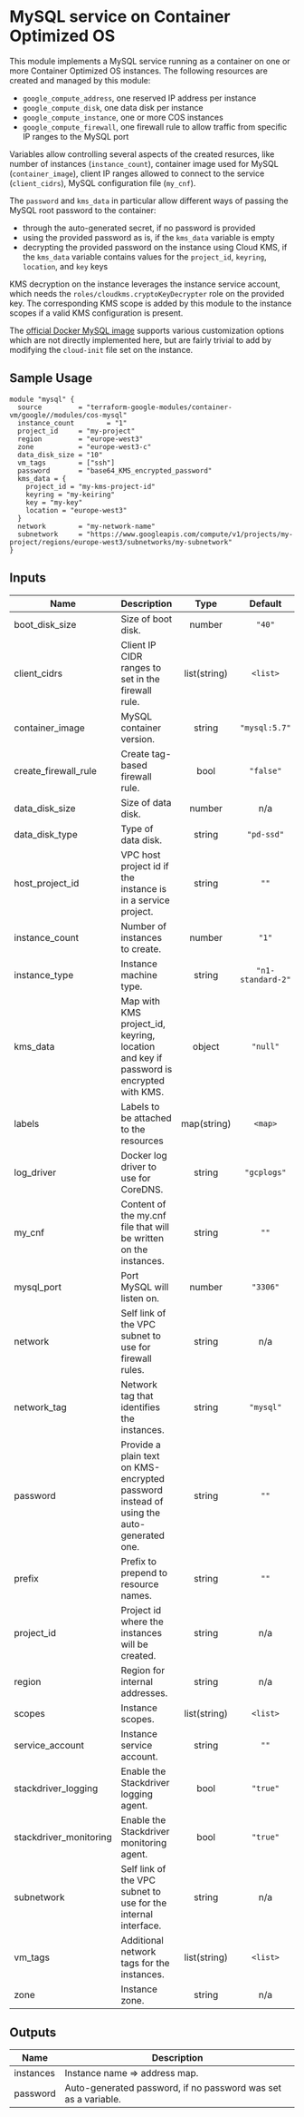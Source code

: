 # MySQL service on Container Optimized OS

This module implements a MySQL service running as a container on one or more Container Optimized OS instances. The following resources are created and managed by this module:

* `google_compute_address`, one reserved IP address per instance
* `google_compute_disk`, one data disk per instance
* `google_compute_instance`, one or more COS instances
* `google_compute_firewall`, one firewall rule to allow traffic from specific IP ranges to the MySQL port

Variables allow controlling several aspects of the created resurces, like number of instances (`instance_count`), container image used for MySQL (`container_image`), client IP ranges allowed to connect to the service (`client_cidrs`), MySQL configuration file (`my_cnf`).

The `password` and `kms_data` in particular allow different ways of passing the MySQL root password to the container:

- through the auto-generated secret, if no password is provided
- using the provided password as is, if the `kms_data` variable is empty
- decrypting the provided password on the instance using Cloud KMS, if the `kms_data` variable contains values for the `project_id`, `keyring`, `location`, and `key` keys

KMS decryption on the instance leverages the instance service account, which needs the `roles/cloudkms.cryptoKeyDecrypter` role on the provided key. The corresponding KMS scope is added by this module to the instance scopes if a valid KMS configuration is present.

The [official Docker MySQL image](https://hub.docker.com/_/mysql) supports various customization options which are not directly implemented here, but are fairly trivial to add by modifying the `cloud-init` file set on the instance.

## Sample Usage

```hcl
module "mysql" {
  source         = "terraform-google-modules/container-vm/google//modules/cos-mysql"
  instance_count        = "1"
  project_id     = "my-project"
  region         = "europe-west3"
  zone           = "europe-west3-c"
  data_disk_size = "10"
  vm_tags        = ["ssh"]
  password       = "base64_KMS_encrypted_password"
  kms_data = {
    project_id = "my-kms-project-id"
    keyring = "my-keiring"
    key = "my-key"
    location = "europe-west3"
  }
  network        = "my-network-name"
  subnetwork     = "https://www.googleapis.com/compute/v1/projects/my-project/regions/europe-west3/subnetworks/my-subnetwork"
}
```

<!-- BEGINNING OF PRE-COMMIT-TERRAFORM DOCS HOOK -->
## Inputs

| Name | Description | Type | Default | Required |
|------|-------------|:----:|:-----:|:-----:|
| boot\_disk\_size | Size of boot disk. | number | `"40"` | no |
| client\_cidrs | Client IP CIDR ranges to set in the firewall rule. | list(string) | `<list>` | no |
| container\_image | MySQL container version. | string | `"mysql:5.7"` | no |
| create\_firewall\_rule | Create tag-based firewall rule. | bool | `"false"` | no |
| data\_disk\_size | Size of data disk. | number | n/a | yes |
| data\_disk\_type | Type of data disk. | string | `"pd-ssd"` | no |
| host\_project\_id | VPC host project id if the instance is in a service project. | string | `""` | no |
| instance\_count | Number of instances to create. | number | `"1"` | no |
| instance\_type | Instance machine type. | string | `"n1-standard-2"` | no |
| kms\_data | Map with KMS project_id, keyring, location and key if password is encrypted with KMS. | object | `"null"` | no |
| labels | Labels to be attached to the resources | map(string) | `<map>` | no |
| log\_driver | Docker log driver to use for CoreDNS. | string | `"gcplogs"` | no |
| my\_cnf | Content of the my.cnf file that will be written on the instances. | string | `""` | no |
| mysql\_port | Port MySQL will listen on. | number | `"3306"` | no |
| network | Self link of the VPC subnet to use for firewall rules. | string | n/a | yes |
| network\_tag | Network tag that identifies the instances. | string | `"mysql"` | no |
| password | Provide a plain text on KMS-encrypted password instead of using the auto-generated one. | string | `""` | no |
| prefix | Prefix to prepend to resource names. | string | `""` | no |
| project\_id | Project id where the instances will be created. | string | n/a | yes |
| region | Region for internal addresses. | string | n/a | yes |
| scopes | Instance scopes. | list(string) | `<list>` | no |
| service\_account | Instance service account. | string | `""` | no |
| stackdriver\_logging | Enable the Stackdriver logging agent. | bool | `"true"` | no |
| stackdriver\_monitoring | Enable the Stackdriver monitoring agent. | bool | `"true"` | no |
| subnetwork | Self link of the VPC subnet to use for the internal interface. | string | n/a | yes |
| vm\_tags | Additional network tags for the instances. | list(string) | `<list>` | no |
| zone | Instance zone. | string | n/a | yes |

## Outputs

| Name | Description |
|------|-------------|
| instances | Instance name => address map. |
| password | Auto-generated password, if no password was set as a variable. |

<!-- END OF PRE-COMMIT-TERRAFORM DOCS HOOK -->

